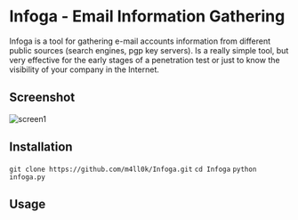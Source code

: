 # Infoga - Email Information Gathering
Infoga is a tool for gathering e-mail accounts information from different public sources (search engines, pgp key servers). Is a really simple tool, but very effective for the early stages of a penetration test or just to know the visibility of your company in the Internet.

## Screenshot
![screen1](https://i.imgur.com/2mQHewp.png)

## Installation
`git clone https://github.com/m4ll0k/Infoga.git`
`cd Infoga`
`python infoga.py`
## Usage

